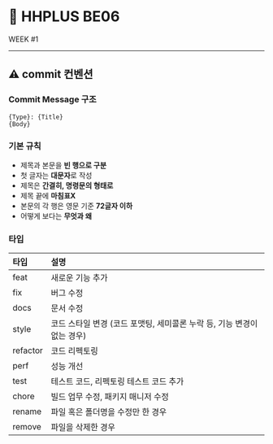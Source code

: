 # 🚢 HHPLUS BE06
WEEK #1

---

## ⚠️ commit 컨벤션

### Commit Message 구조
```
{Type}: {Title}
{Body}
```

### 기본 규칙
- 제목과 본문을 **빈 행으로 구분**
- 첫 글자는 **대문자**로 작성
- 제목은 **간결히, 명령문의 형태로**
- 제목 끝에 **마침표X**
- 본문의 각 행은 영문 기준 **72글자 이하**
- 어떻게 보다는 **무엇과 왜**

### 타입
| 타입       | 설명                                          |
|:---------|:--------------------------------------------|
| feat     | 새로운 기능 추가                                   |
| fix      | 버그 수정                                       |
| docs     | 문서 수정                                       |
| style    | 코드 스타일 변경 (코드 포맷팅, 세미콜론 누락 등, 기능 변경이 없는 경우) |
| refactor | 코드 리펙토링                                     |
| perf     | 성능 개선                                       |
| test     | 테스트 코드, 리펙토링 테스트 코드 추가                      |
| chore    | 빌드 업무 수정, 패키지 매니저 수정                        |
| rename   | 파일 혹은 폴더명을 수정만 한 경우                         |
| remove   | 파일을 삭제한 경우                                  |
